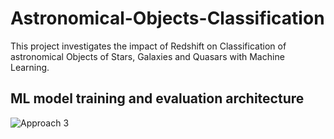 # Astronomical-Objects-Classification
This project investigates the impact of Redshift on Classification of astronomical Objects of Stars, Galaxies and Quasars with Machine Learning.

## ML model training and evaluation architecture

![Approach 3](https://user-images.githubusercontent.com/108488940/230789461-e00d348e-b3d6-4176-8137-932e07137a42.png)
